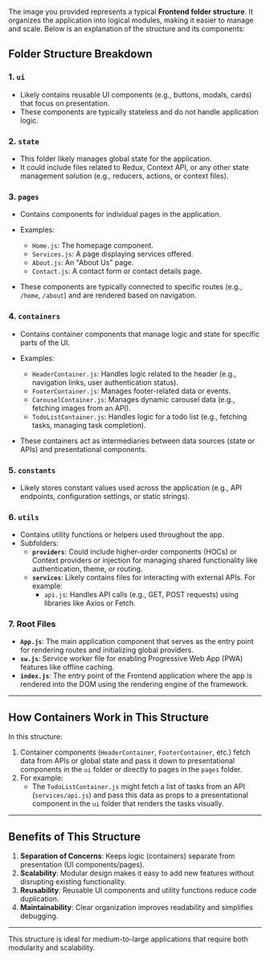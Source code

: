 The image you provided represents a typical **Frontend folder structure**. It organizes the application into logical modules, making it easier to manage and scale. Below is an explanation of the structure and its components:

## **Folder Structure Breakdown**

### **1. `ui`**
- Likely contains reusable UI components (e.g., buttons, modals, cards) that focus on presentation.
- These components are typically stateless and do not handle application logic.

### **2. `state`**
- This folder likely manages global state for the application.
- It could include files related to Redux, Context API, or any other state management solution (e.g., reducers, actions, or context files).

### **3. `pages`**
- Contains components for individual pages in the application.
- Examples:
  - `Home.js`: The homepage component.
  - `Services.js`: A page displaying services offered.
  - `About.js`: An "About Us" page.
  - `Contact.js`: A contact form or contact details page.

- These components are typically connected to specific routes (e.g., `/home`, `/about`) and are rendered based on navigation.

### **4. `containers`**
- Contains container components that manage logic and state for specific parts of the UI.
- Examples:
  - `HeaderContainer.js`: Handles logic related to the header (e.g., navigation links, user authentication status).
  - `FooterContainer.js`: Manages footer-related data or events.
  - `CarouselContainer.js`: Manages dynamic carousel data (e.g., fetching images from an API).
  - `TodoListContainer.js`: Handles logic for a todo list (e.g., fetching tasks, managing task completion).

- These containers act as intermediaries between data sources (state or APIs) and presentational components.

### **5. `constants`**
- Likely stores constant values used across the application (e.g., API endpoints, configuration settings, or static strings).

### **6. `utils`**
- Contains utility functions or helpers used throughout the app.
- Subfolders:
  - **`providers`**: Could include higher-order components (HOCs) or Context providers or injection for managing shared functionality like authentication, theme, or routing.
  - **`services`**: Likely contains files for interacting with external APIs. For example:
    - `api.js`: Handles API calls (e.g., GET, POST requests) using libraries like Axios or Fetch.

### **7. Root Files**
- **`App.js`**: The main application component that serves as the entry point for rendering routes and initializing global providers.
- **`sw.js`**: Service worker file for enabling Progressive Web App (PWA) features like offline caching.
- **`index.js`**: The entry point of the Frontend application where the app is rendered into the DOM using the rendering engine of the framework.

---

## **How Containers Work in This Structure**
In this structure:
1. Container components (`HeaderContainer`, `FooterContainer`, etc.) fetch data from APIs or global state and pass it down to presentational components in the `ui` folder or directly to pages in the `pages` folder.
2. For example:
   - The `TodoListContainer.js` might fetch a list of tasks from an API (`services/api.js`) and pass this data as props to a presentational component in the `ui` folder that renders the tasks visually.

---

## **Benefits of This Structure**
1. **Separation of Concerns**: Keeps logic (containers) separate from presentation (UI components/pages).
2. **Scalability**: Modular design makes it easy to add new features without disrupting existing functionality.
3. **Reusability**: Reusable UI components and utility functions reduce code duplication.
4. **Maintainability**: Clear organization improves readability and simplifies debugging.

---

This structure is ideal for medium-to-large applications that require both modularity and scalability.
